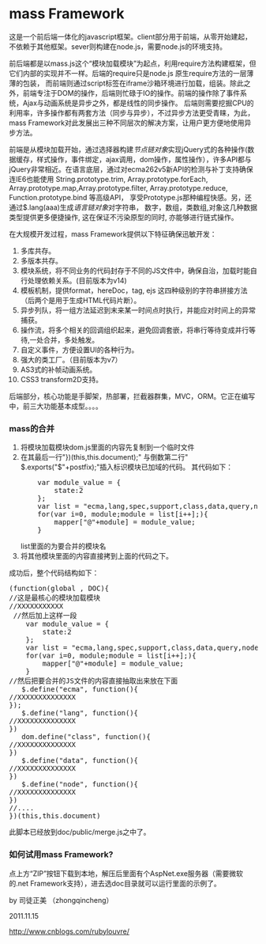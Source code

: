 mass Framework
==================
<p>这是一个前后端一体化的javascript框架。client部分用于前端，从零开始建起，不依赖于其他框架。sever则构建在node.js，需要node.js的环境支持。<p>
<p>前后端都是以mass.js这个“模块加载模块”为起点，利用require方法构建框架，但它们内部的实现并不一样。后端的require只是node.js 原生require方法的一层薄薄的包装，
而前端则通过script标签在iframe沙箱环境进行加载，组装。除此之外，前端专注于DOM的操作，后端则忙碌于IO的操作。前端的操作除了事件系统，Ajax与动画系统是异步之外，都是线性的同步操作。
后端则需要挖掘CPU的利用率，许多操作都有两套方法（同步与异步），不过异步方法更受青睐，为此，mass Framework对此发展出三种不同层次的解决方案，让用户更方便地使用异步方法。</p>
<p>前端是从模块加载开始，通过选择器构建<em>节点链对象</em>实现jQuery式的各种操作(数据缓存，样式操作，事件绑定，ajax调用，dom操作，属性操作），许多API都与jQuery非常相近。在语言底层，通过对ecma262v5新API的检测与补丁支持确保连IE6也能使用
 String.prototype.trim, Array.prototype.forEach, Array.prototype.map,Array.prototype.filter, Array.prototype.reduce, Function.prototype.bind 等高级API，
 享受Prototype.js那种编程快感。另，还通过$.lang(aaa)生成<em>语言链对象</em>对字符串，
数字，数组，类数组,对象这几种数据类型提供更多便捷操作, 这在保证不污染原型的同时, 亦能够进行链式操作。</p>
<p>在大规模开发过程，mass Framework提供以下特征确保迅敏开发：</p>
<ol>
<li>多库共存。</li>
<li>多版本共存。</li>
<li>模块系统，将不同业务的代码封存于不同的JS文件中，确保自治，加载时能自行处理依赖关系。(目前版本为v14)</li>
<li>模板机制，提供format，hereDoc，tag, ejs 这四种级别的字符串拼接方法（后两个是用于生成HTML代码片断）。</li>
<li>异步列队，将一组方法延迟到末来某一时间点时执行，并能应对时间上的异常捕获。</li>
<li>操作流，将多个相关的回调组织起来，避免回调套嵌，将串行等待变成并行等待,一处合并，多处触发。</li>
<li>自定义事件，方便设置UI的各种行为。</li>
<li>强大的类工厂。（目前版本为v7）</li>
<li>AS3式的补帧动画系统。</li>
<li>CSS3 transform2D支持。</li>
</ol>
<p>后端部分，核心功能是手脚架，热部署，拦截器群集，MVC，ORM。它正在编写中，前三大功能基本成型。。。。</p>
<h3>mass的合并</h3>
<ol>
<li>将模块加载模块dom.js里面的内容先复制到一个临时文件</li>
<li>在其最后一行"})(this,this.document);" 与倒数第二行" $.exports("$"+postfix);"插入标识模块已加域的代码。
其代码如下：<br/>
<pre>
    var module_value = {
        state:2
    };
    var list = "ecma,lang,spec,support,class,data,query,node,css_ie,css,dispatcher,event,attr,fx,ajax".match($.rword);
    for(var i=0, module;module = list[i++];){
        mapper["@"+module] = module_value;
    }
</pre>
list里面的为要合并的模块名
</li>
<li>将其他模块里面的内容直接拷到上面的代码之下。</li>
</ol>
<p>成功后，整个代码结构如下：</p>
<pre>
(function(global , DOC){
//这是最核心的模块加载模块
//XXXXXXXXXXX
 //然后加上这样一段
    var module_value = {
        state:2
    };
    var list = "ecma,lang,spec,support,class,data,query,node,css_ie,css,dispatcher,event,attr,fx,ajax".match($.rword);
    for(var i=0, module;module = list[i++];){
        mapper["@"+module] = module_value;
    }
//然后把要合并的JS文件的内容直接抽取出来放在下面
   $.define("ecma", function(){
//XXXXXXXXXXXXXX
});
   $.define("lang", function(){
//XXXXXXXXXXXXXX
})
   dom.define("class", function(){
//XXXXXXXXXXXXXX
})
   $.define("data", function(){
//XXXXXXXXXXXXXX
})
   $.define("node", function(){
//XXXXXXXXXXXXXX
})
//....
})(this,this.document)
</pre>
<p>此脚本已经放到doc/public/merge.js之中了。</p>
<h3>如何试用mass Framework?</h3>
<p>点上方“ZIP”按钮下载到本地，解压后里面有个AspNet.exe服务器（需要微软的.net Framework支持），进去选doc目录就可以运行里面的示例了。</p>


<p>by 司徒正美 （zhongqincheng）</p>
<p>2011.11.15</p>
 <a href="http://www.cnblogs.com/rubylouvre/">http://www.cnblogs.com/rubylouvre/</a>
